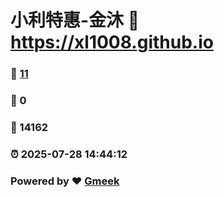 # 小利特惠-金沐 :link: https://xl1008.github.io 
### :page_facing_up: [11](https://xl1008.github.io/tag.html) 
### :speech_balloon: 0 
### :hibiscus: 14162 
### :alarm_clock: 2025-07-28 14:44:12 
### Powered by :heart: [Gmeek](https://github.com/Meekdai/Gmeek)
